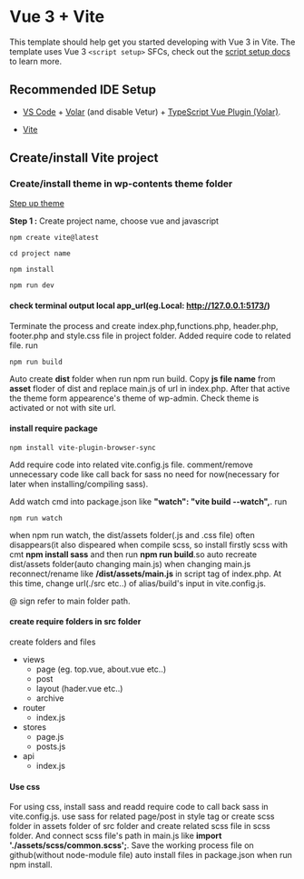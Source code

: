 # Vue 3 + Vite

This template should help get you started developing with Vue 3 in Vite. The template uses Vue 3 `<script setup>` SFCs, check out the [script setup docs](https://v3.vuejs.org/api/sfc-script-setup.html#sfc-script-setup) to learn more.

## Recommended IDE Setup

- [VS Code](https://code.visualstudio.com/) + [Volar](https://marketplace.visualstudio.com/items?itemName=Vue.volar) (and disable Vetur) + [TypeScript Vue Plugin (Volar)](https://marketplace.visualstudio.com/items?itemName=Vue.vscode-typescript-vue-plugin).

- [Vite](https://vitejs.dev/guide/)

## Create/install Vite project
### Create/install theme in wp-contents theme folder

[Step up theme](https://vitejs.dev/guide/) 

**Step 1 :** Create project name, choose vue and javascript

```
npm create vite@latest
```
```
cd project name
```
```
npm install
```
```
npm run dev
```

#### check terminal output local app_url(eg.Local: http://127.0.0.1:5173/)
Terminate the process and create index.php,functions.php, header.php, footer.php and style.css file in project folder. Added require code to related file.
run
```
npm run build
```
Auto create **dist** folder when run npm run build. Copy **js file name** from **asset** floder of dist and replace main.js of url in index.php. After that active the theme form appearence's theme of wp-admin. Check theme is activated or not with site url.

#### install require package
```
npm install vite-plugin-browser-sync
```
Add require code into related vite.config.js file. comment/remove unnecessary code like call back for sass no need for now(necessary for later when installing/compiling sass).

Add watch cmd into package.json like **"watch": "vite build --watch",**.
run
```
npm run watch
```
when npm run watch, the dist/assets folder(.js and .css file) often disappears(it also dispeared when compile scss, so install firstly scss with cmt **npm install sass** and then run **npm run build**.so auto recreate dist/assets folder(auto changing main.js) when changing main.js reconnect/rename like **/dist/assets/main.js** in script tag of index.php. At this time, change url(./src etc..) of alias/build's input in vite.config.js.

@ sign refer to main folder path.

#### create require folders in src folder
create folders and files
- views
    - page (eg. top.vue, about.vue etc..)
    - post 
    - layout (hader.vue etc..)
    - archive
- router
    - index.js
- stores
    - page.js
    - posts.js
- api
    - index.js

#### Use css
For using css, install sass and readd require code to call back sass in vite.config.js. use sass for related page/post in style tag or create scss folder in assets folder of src folder and create related scss file in scss folder. And connect scss file's path in main.js like **import './assets/scss/common.scss';**. 
Save the working process file on github(without node-module file) auto install files in package.json when run npm install.